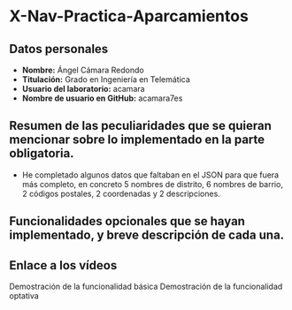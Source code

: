 # X-Nav-Practica-Aparcamientos

## Datos personales
- **Nombre:** Ángel Cámara Redondo
- **Titulación:** Grado en Ingeniería en Telemática
- **Usuario del laboratorio:** acamara
- **Nombre de usuario en GitHub:** acamara7es

## Resumen de las peculiaridades que se quieran mencionar sobre lo implementado en la parte obligatoria.
   - He completado algunos datos que faltaban en el JSON para que fuera más completo, en concreto 5 nombres de distrito, 6 nombres de barrio, 2 códigos postales, 2 coordenadas y 2 descripciones.

## Funcionalidades opcionales que se hayan implementado, y breve descripción de cada una.


## Enlace a los vídeos
Demostración de la funcionalidad básica
Demostración de la funcionalidad optativa
